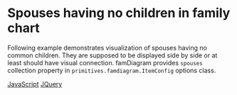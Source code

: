 # Spouses having no children in family chart

Following example demonstrates visualization of spouses having no common children. They are supposed to be displayed side by side or at least should have visual connection. famDiagram provides `spouses` collection property in `primitives.famdiagram.ItemConfig` options class.

[JavaScript](javascript.controls/CaseSpousesInFamilyLayout.html)
[JQuery](jquery.widgets/CaseSpousesInFamilyLayout.html)